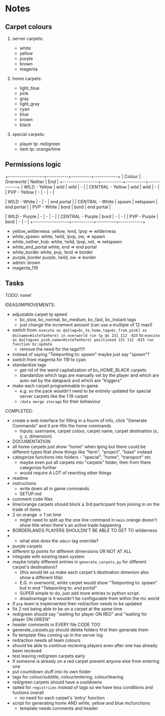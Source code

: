 # Notes

## Carpet colours

1. server carpets:
   - white
   - yellow
   - purple
   - brown
   - magenta

2. home carpets:
   - light_blue
   - pink
   - gray
   - light_gray
   - cyan
   - blue
   - brown
   - black

3. special carpets:
   - player tp: red/green
   - item tp: orange/lime

## Permissions logic

+------------------+-----------+----------+------------+
|      Colour      | Overworld |  Nether  |    End     |
+------------------+-----------+----------+------------+
| WILD - Yellow    | wild      | wild     | -          |
| CENTRAL - Yellow | wild      | wild     | -          |
| PVP - Yellow     | -         | -        | -          |

| WILD - White     | -         | -        | end portal |
| CENTRAL - White  | spawn     | netspawn | end portal |
| PVP - White      | bord      | bord     | end portal |

| WILD - Purple    | -         | -        | -          |
| CENTRAL - Purple | bord      | -        | -          |
| PVP - Purple     | bord      | -        | -          |
+------------------+-----------+----------+------------+

- yellow_wilderness: yellow, !end, !pvp => wilderness
- white_spawn: white, !wild, !pvp, ow, => spawn
- white_nether_hub: white, !wild, !pvp, net, => netspawn
- white_end_portal white, end => end portal
- white_border white, pvp, !end => border
- purple_border purple, !wild, ow => border
- admin: brown
- magenta_119

## Tasks

TODO:
none!

IDEAS/IMPROVEMENTS:
- adjustable carpet tp speed
    - bc_slow, bc_normal, bc_medium, bc_fast, bc_instant tags
    - just change the increment amount (can use a multiple of 12 max!)
- switch from:
  `execute as @a[tag=bc_to_home,tag=bc_from_pink] as @s[name=Histefanhere] in overworld run tp @s 231 112 -825`
  to
  `execute as @a[tag=on_pink,name=Histefanhere] positioned 231 112 -825 run function bc:update`
  - remove the need for the tags!!!!!
- instead of saying "Teleporting to: *spawn*" maybe just say "*spawn*"?
- switch from magenta for 119 to cyan
- standardize tags
    - get rid of the weird capitalization of bc_HOME_BLACK carpets
    - standardize which tags are manually set by the player and which are auto-set by the datapack and which are "triggers"
- make each carpet programmable in-game
    - e.g. so the pack wouldn't need to be entirely updated for special server carpets like the 1.19 carpet
    - `/data merge storage` for their behaviour

COMPLETED:
- create a web interface for filling in a fourm of info, click "Generate Commands" and it pre-fills the home commands
    - Inputs: username, carpet colour, carpet name, carpet destination (x, y, z, dimension)
- DOCUMENTATION
- all home carpets just show "home" when tping but there could be different types that show things like "farm", "project", "base" instead
- categorize functions into folders - "special", "home", "transport" etc
    - maybe even put all carpets into "carpets" folder, then from there categorize further
    - would require A LOT of rewriting other things
- readme
- instructions
    - write down all in game commands
    - SETUP.md
- comment code files
- lime/orange carpets should block a 3rd participant from joining in on the trade of items
- 2 on orange -> 1 on lime
    - might need to split up the one line command in `main`
orange doesn't show title when there's an active trade happening
- BORDERLANDS PLAYERS SHOULDN'T BE ABLE TO GET TO wilderness
- + what else does the `admin` tag override?
- purple carpets
- different tp points for different dimensions OR NOT AT ALL
- integrate with existing team system
- maybe totally different entries in `generate_carpets.py` for different carpet's destinations?
    - (this would let us make each carpet's destination dimenion also show a different title)
    - E.G. in overworld, white carpet would show "Teleporting to: *spawn*" but in end "Teleporting to: *end portal*"
    - SUPER simple to do, just add more entries to python script.
    - disadvantage is it wouldn't be configurable from within the mc world
- if `pvp` team is implemented then red/action needs to be updated
- fix 2 not being able to be on a carpet at the same time
- red/green should say "waiting for player ON RED" and "waiting for player ON GREEN"
- header comments in EVERY file CODE TOO
- generate_carpets.py should delete folders first then generate them
- fix template files coming up in the server log
- red/action needs all team colours
- should be able to continue recieving players even after one has already been recieved
- test leaving red/green carpets early
- if someone is already on a red carpet prevent anyone else from entering one
- put countdown stuff into its own folder
- tags for colour/subtitle, colour/entering, colour/leaving
- red/green carpets should have a cooldowns
- opted for `registriies` instead of tags so we have less conditions and fuctions overall
    - no need for each carpet's 'entry' function
- script for generating home AND white, yellow and blue mcfunctions
    - template needs comments and header
